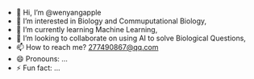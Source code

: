 - 👋 Hi, I’m @wenyangapple
- 👀 I’m interested in Biology and Commuputational Biology,
- 🌱 I’m currently learning Machine Learning,
- 💞️ I’m looking to collaborate on using AI to solve Biological Questions,
- 📫 How to reach me? 277490867@qq.com
- 😄 Pronouns: ...
- ⚡ Fun fact: ...

<!---
wenyangapple/wenyangapple is a ✨ special ✨ repository because its `README.md` (this file) appears on your GitHub profile.
You can click the Preview link to take a look at your changes.
--->
